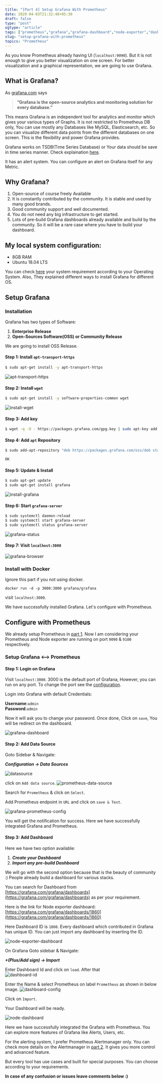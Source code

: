 ```yaml
---
title: "[Part 4] Setup Grafana With Prometheus"
date: 2020-04-03T21:32:48+05:30
draft: false
type: "post"
ogtype: "article"
tags: ["prometheus","grafana","grafana-dashboard","node-exporter","dashboard","alertmanager"]
slug: "setup-grafana-with-prometheus"
topics: "Prometheus"
---
```


As you know Prometheus already having UI (`localhost:9090`). But it is not enough to give you better visualization on one screen. For better visualization and a graphical representation, we are going to use Grafana.

## What is Grafana?
As [grafana.com](https://grafana.com) says 

> **”Grafana is the open-source analytics and monitoring solution for every database.”**

This means Grafana is an independent tool for analytics and monitor which gives your various types of Graphs. It is not restricted to Prometheus DB only, You can use mostly any Databases like MySQL, Elasticsearch, etc. So you can visualize different data points from the different databases on one screen. This is the flexibility and power Grafana provides. 

Grafana works on TSDB(Time Series Database) or Your data should be save in time series manner. Check explaination [here](https://grafana.com/docs/grafana/latest/guides/timeseries/).

It has an alert system. You can configure an alert on Grafana itself for any Metric.

## Why Grafana?

1. Open-source of course freely Available
2. It is constantly contributed by the community. It is stable and used by many good brands.
3. Good community support and well documented.
4. You do not need any big infrastructure to get started.
5. Lots of pre-build Grafana dashboards already available and build by the community.  So it will be a rare case where you have to build your dashboard.

## My local system configuration:

* 8GB RAM
* Ubuntu 18.04 LTS 

You can check [here](https://grafana.com/docs/grafana/latest/installation/requirements/) your system requirement according to your Operating System. Also, They explained different ways to install Grafana for different OS. 

## Setup Grafana

### Installation

Grafana has two types of Software:

1. __Enterprise Release__
2. __Open-Sources Software(OSS) or Community Release__

We are going to install OSS Release.

#### Step 1: Install `apt-transport-https`

```sh
$ sudo apt-get install -y apt-transport-https
``` 

![apt-transport-https](/img/grafana-setup/apt-transport-https.png)

#### Step 2: Install `wget`

```sh
$ sudo apt-get install -y software-properties-common wget
```

![install-wget](/img/grafana-setup/install-wget.png)

#### Step 3: Add key

```sh
$ wget -q -O - https://packages.grafana.com/gpg.key | sudo apt-key add -
```

#### Step 4: Add `apt` Repository

```sh
$ sudo add-apt-repository "deb https://packages.grafana.com/oss/deb stable main"
```

```sh
OK
```

#### Step 5: Update & Install


```sh
$ sudo apt-get update
$ sudo apt-get install grafana
```

![install-grafana](/img/grafana-setup/install-grafana.png)

#### Step 6: Start `grafana-server`

```sh
$ sudo systemctl daemon-reload  
$ sudo systemctl start grafana-server  
$ sudo systemctl status grafana-server  
```

![grafana-status](/img/grafana-setup/grafana-status.png)

#### Step 7: Visit `localhost:3000`

![grafana-browser](/img/grafana-setup/grafana-browser.png)


### Install with Docker

Ignore this part if you not using docker.

```
docker run -d -p 3000:3000 grafana/grafana
```

visit `localhost:3000`.

We have successfully installed Grafana. Let's configure with Prometheus.

## Configure with Prometheus

We already setup Prometheus in [part 1](https://ashish.one/blogs/setup-prometheus-and-exporters/). Now I am considering your Prometheus and Node exporter are running on port `9090` & `9100` respectively.

### Setup Grafana <--> Prometheus 

#### Step 1: Login on Grafana

Visit `localhost:3000`. 3000 is the default port of Grafana, However, you can run on any port. To change the port see the [configuration](https://grafana.com/docs/grafana/latest/installation/configuration/). 

Login into Grafana with default Credentials:

__Username__:`admin`  
__Password__:`admin`

Now it will ask you to change your password. Once done, Click on `save`, You will be redirect on the dashboard.


![grafana-dashboard](/img/grafana-setup/grafana-dashboard.png)

#### Step 2: Add Data Source

Goto Sidebar & Navigate:

**_Configuration -> Data Sources_**

![datasource](/img/grafana-setup/datasource.png)


click on `Add data source`.
![prometheus-data-source](/img/grafana-setup/prometheus-data-source.png)

Search for `Prometheus` & click on `Select`.

Add Prometheus endpoint in `URL` and click on `save & Test`.


![grafana-prometheus-config](/img/grafana-setup/grafana-prometheus-config.png)

You will get the notification for success. Here we have successfully integrated Grafana and Prometheus.

#### Step 3: Add Dashboard

Here we have two option available:

1. **_Create your Dashboard_**
2. **_Import any pre-build Dashboard_**

We will go with the second option because that is the beauty of community :) People already build a dashboard for various stacks.

You can search for Dashboard from [https://grafana.com/grafana/dashboards](https://grafana.com/grafana/dashboards) as per your requirement.

Here is the link for Node exporter dashboard: [https://grafana.com/grafana/dashboards/1860](https://grafana.com/grafana/dashboards/1860) 
 
Here Dashboard ID is `1860`. Every dashboard which contributed in Grafana has unique ID. You can just import any dashboard by inserting the ID. 

![node-exporter-dashboard](/img/grafana-setup/node-exporter-dashboard.png)


On Grafana Goto sidebar & Navigate:

**_+(Plus/Add sign) -> Import_**


Enter Dashboard Id and click on `load`. After that   
![dashboard-id](/img/grafana-setup/dashboard-id.png)


Enter the Name & select Prometheus on label `Prometheus` as shown in below image.
![dashboard-config](/img/grafana-setup/dashboard-config.png)

Click on `Import`.

Your Dashboard will be ready.

![node-dashboard](/img/grafana-setup/node-dashboard.png)


Here we have successfully integrated the Grafana with Prometheus. You can explore more features of Grafana like Alerts, Users, etc. 

For the alerting system, I prefer Prometheus Alertmanager only. You can check more details on the Alertmanager in [part 2](https://ashish.one/blogs/setup-alertmanager/). It gives you more control and advanced feature. 

But every tool has use cases and built for special purposes. You can choose according to your requirements. 


**In case of any confusion or issues leave comments below :)**


